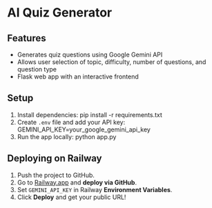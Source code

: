 # AI Quiz Generator

## Features
- Generates quiz questions using Google Gemini API
- Allows user selection of topic, difficulty, number of questions, and question type
- Flask web app with an interactive frontend

## Setup
1. Install dependencies:
pip install -r requirements.txt
2. Create `.env` file and add your API key:
GEMINI_API_KEY=your_google_gemini_api_key
3. Run the app locally:
python app.py

## Deploying on Railway
1. Push the project to GitHub.
2. Go to [Railway.app](https://railway.app/) and **deploy via GitHub**.
3. Set `GEMINI_API_KEY` in Railway **Environment Variables**.
4. Click **Deploy** and get your public URL!
